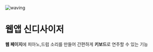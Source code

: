 ![waving](https://capsule-render.vercel.app/api?type=waving&height=200&text=Web-Synthesizer&fontAlign=58&fontAlignY=30&color=gradient)

# 웹앱 신디사이저
**웹 페이지**에 피아노,드럼 소리를 만들어 간편하게 **키보드**로 연주할 수 있는 기능
